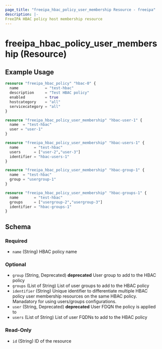 ```yaml
---
page_title: "freeipa_hbac_policy_user_membership Resource - freeipa"
description: |-
FreeIPA HBAC policy host membership resource
---
```


# freeipa_hbac_policy_user_membership (Resource)



## Example Usage

```terraform
resource "freeipa_hbac_policy" "hbac-0" {
  name            = "test-hbac"
  description     = "Test HBAC policy"
  enabled         = true
  hostcategory    = "all"
  servicecategory = "all"
}

resource "freeipa_hbac_policy_user_membership" "hbac-user-1" {
  name  = "test-hbac"
  user = "user-1"
}

resource "freeipa_hbac_policy_user_membership" "hbac-users-1" {
  name       = "test-hbac"
  users      = ["user-2","user-3"]
  identifier = "hbac-users-1"
}

resource "freeipa_hbac_policy_user_membership" "hbac-group-1" {
  name  = "test-hbac"
  group = "usergroup-1"
}

resource "freeipa_hbac_policy_user_membership" "hbac-groups-1" {
  name       = "test-hbac"
  groups     = ["usergroup-2","usergroup-3"]
  identifier = "hbac-groups-1"
}
```




<!-- schema generated by tfplugindocs -->
## Schema

### Required

- `name` (String) HBAC policy name

### Optional

- `group` (String, Deprecated) **deprecated** User group to add to the HBAC policy
- `groups` (List of String) List of user groups to add to the HBAC policy
- `identifier` (String) Unique identifier to differentiate multiple HBAC policy user membership resources on the same HBAC policy. Manadatory for using users/groups configurations.
- `user` (String, Deprecated) **deprecated** User FDQN the policy is applied to
- `users` (List of String) List of user FQDNs to add to the HBAC policy

### Read-Only

- `id` (String) ID of the resource
